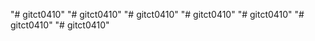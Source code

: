 "# gitct0410" 
"# gitct0410" 
"# gitct0410" 
"# gitct0410" 
"# gitct0410" 
"# gitct0410" 
"# gitct0410" 
